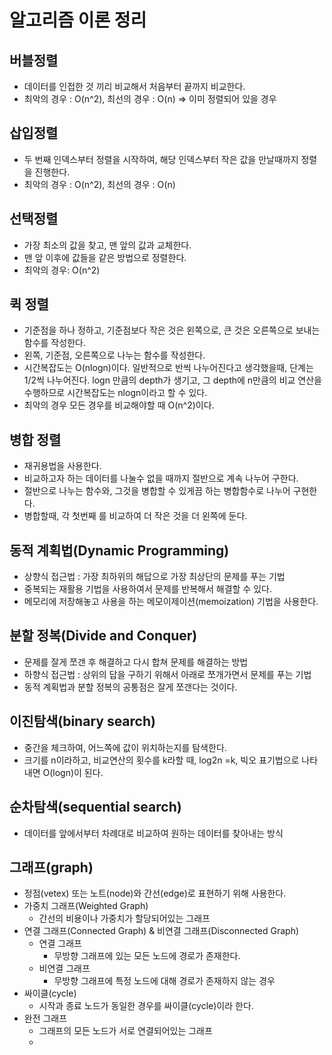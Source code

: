 # 알고리즘 이론 정리
## 버블정렬
- 데이터를 인접한 것 끼리 비교해서 처음부터 끝까지 비교한다.
- 최악의 경우 : O(n^2), 최선의 경우 : O(n) => 이미 정렬되어 있을 경우

## 삽입정렬
- 두 번째 인덱스부터 정렬을 시작하여, 해당 인덱스부터 작은 값을 만날때까지 정렬을 진행한다.
- 최악의 경우 : O(n^2), 최선의 경우 : O(n)

## 선택정렬
- 가장 최소의 값을 찾고, 맨 앞의 값과 교체한다.
- 맨 앞 이후에 값들을 같은 방법으로 정렬한다.
- 최악의 경우: O(n^2)

## 퀵 정렬
- 기준점을 하나 정하고, 기준점보다 작은 것은 왼쪽으로, 큰 것은 오른쪽으로 보내는 함수를 작성한다.
- 왼쪽, 기준점, 오른쪽으로 나누는 함수를 작성한다.
- 시간복잡도는 O(nlogn)이다. 일반적으로 반씩 나누어진다고 생각했을때, 단계는 1/2씩 나누어진다. logn 만큼의 depth가 생기고, 그 depth에 n만큼의 비교 연산을 수행하므로 시간복잡도는 nlogn이라고 할 수 있다. 
- 최악의 경우 모든 경우를 비교해야할 때 O(n^2)이다.

## 병합 정렬
- 재귀용법을 사용한다.
- 비교하고자 하는 데이터를 나눌수 없을 때까지 절반으로 계속 나누어 구한다.
- 절반으로 나누는 함수와, 그것을 병합할 수 있게끔 하는 병합함수로 나누어 구현한다.
- 병합할때, 각 첫번째 를 비교하여 더 작은 것을 더 왼쪽에 둔다.

## 동적 계획법(Dynamic Programming)
- 상향식 접근법 : 가장 최하위의 해답으로 가장 최상단의 문제를 푸는 기법
- 중복되는 재활용 기법을 사용하여서 문제를 반복해서 해결할 수 있다.
- 메모리에 저장해놓고 사용을 하는 메모이제이션(memoization) 기법을 사용한다.

## 분할 정복(Divide and Conquer)
- 문제를 잘게 쪼갠 후 해결하고 다시 합쳐 문제를 해결하는 방법
- 하향식 접근법 : 상위의 답을 구하기 위해서 아래로 쪼개가면서 문제를 푸는 기법
- 동적 계획법과 분할 정복의 공통점은 잘게 쪼갠다는 것이다.

## 이진탐색(binary search)
- 중간을 체크하여, 어느쪽에 값이 위치하는지를 탐색한다.
- 크기를 n이라하고, 비교연산의 횟수를 k라할 때, log2n =k, 빅오 표기법으로 나타내면 O(logn)이 된다.

## 순차탐색(sequential search)
- 데이터를 앞에서부터 차례대로 비교하여 원하는 데이터를 찾아내는 방식

## 그래프(graph)
- 정점(vetex) 또는 노트(node)와 간선(edge)로 표현하기 위해 사용한다.
- 가중치 그래프(Weighted Graph)
    - 간선의 비용이나 가중치가 할당되어있는 그래프
- 연결 그래프(Connected Graph) & 비연결 그래프(Disconnected Graph)
    - 연결 그래프
        - 무방향 그래프에 있는 모든 노드에 경로가 존재한다.
    - 비연결 그래프
        - 무방향 그래프에 특정 노드에 대해 경로가 존재하지 않는 경우
- 싸이클(cycle)
    - 시작과 종료 노드가 동일한 경우를 싸이클(cycle)이라 한다.
- 완전 그래프
    - 그래프의 모든 노드가 서로 연결되어있는 그래프
    - 
